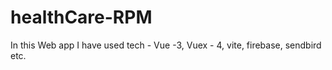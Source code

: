 # healthCare-RPM
In this Web app I have used tech -
Vue -3, Vuex - 4, vite, firebase, sendbird etc.
